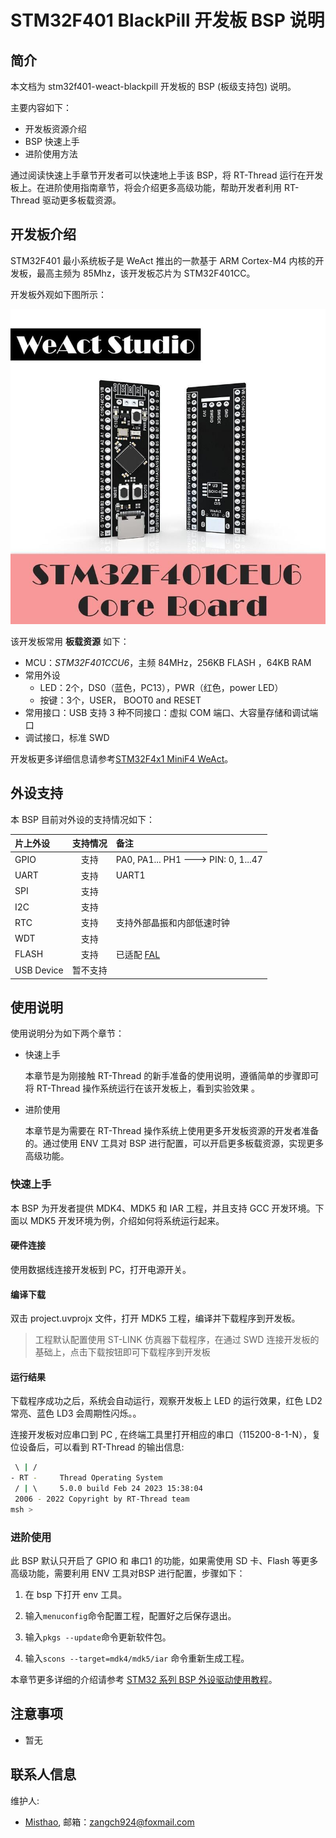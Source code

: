 # STM32F401 BlackPill 开发板 BSP 说明

## 简介

本文档为 stm32f401-weact-blackpill 开发板的 BSP (板级支持包) 说明。

主要内容如下：

- 开发板资源介绍
- BSP 快速上手
- 进阶使用方法

通过阅读快速上手章节开发者可以快速地上手该 BSP，将 RT-Thread 运行在开发板上。在进阶使用指南章节，将会介绍更多高级功能，帮助开发者利用 RT-Thread 驱动更多板载资源。

## 开发板介绍

STM32F401 最小系统板子是 WeAct 推出的一款基于 ARM Cortex-M4 内核的开发板，最高主频为 85Mhz，该开发板芯片为 STM32F401CC。

开发板外观如下图所示：

![STM32F401CEU6](images/22027805570288_192.jpg)

该开发板常用 **板载资源** 如下：

- MCU：*STM32F401CCU6*，主频 84MHz，256KB FLASH ，64KB RAM
- 常用外设
  - LED：2个，DS0（蓝色，PC13），PWR（红色，power LED）
  - 按键：3个，USER， BOOT0 and RESET
- 常用接口：USB 支持 3 种不同接口：虚拟 COM 端口、大容量存储和调试端口
- 调试接口，标准 SWD

开发板更多详细信息请参考[STM32F4x1 MiniF4 WeAct](https://github.com/WeActTC/MiniF4-STM32F4x1)。

## 外设支持

本 BSP 目前对外设的支持情况如下：

| **片上外设** | **支持情况** | **备注**                                                |
| :----------------- | :----------: | :------------------------------------- |
| GPIO              |     支持     | PA0, PA1... PH1 ---> PIN: 0, 1...47                     |
| UART              |     支持     | UART1                             |
| SPI               |     支持     |                               |
| I2C               |     支持     |                               |
| RTC               |   支持   | 支持外部晶振和内部低速时钟                 |
| WDT | 支持 |  |
| FLASH | 支持 | 已适配 [FAL](https://github.com/RT-Thread-packages/fal) |
| USB Device        |   暂不支持   |                               |

## 使用说明

使用说明分为如下两个章节：

- 快速上手

    本章节是为刚接触 RT-Thread 的新手准备的使用说明，遵循简单的步骤即可将 RT-Thread 操作系统运行在该开发板上，看到实验效果 。

- 进阶使用

    本章节是为需要在 RT-Thread 操作系统上使用更多开发板资源的开发者准备的。通过使用 ENV 工具对 BSP 进行配置，可以开启更多板载资源，实现更多高级功能。


### 快速上手

本 BSP 为开发者提供 MDK4、MDK5 和 IAR 工程，并且支持 GCC 开发环境。下面以 MDK5 开发环境为例，介绍如何将系统运行起来。

#### 硬件连接

使用数据线连接开发板到 PC，打开电源开关。

#### 编译下载

双击 project.uvprojx 文件，打开 MDK5 工程，编译并下载程序到开发板。

> 工程默认配置使用 ST-LINK 仿真器下载程序，在通过 SWD 连接开发板的基础上，点击下载按钮即可下载程序到开发板

#### 运行结果

下载程序成功之后，系统会自动运行，观察开发板上 LED 的运行效果，红色 LD2 常亮、蓝色 LD3 会周期性闪烁。。

连接开发板对应串口到 PC , 在终端工具里打开相应的串口（115200-8-1-N），复位设备后，可以看到 RT-Thread 的输出信息:

```bash
 \ | /
- RT -     Thread Operating System
 / | \     5.0.0 build Feb 24 2023 15:38:04
 2006 - 2022 Copyright by RT-Thread team
msh >
```
### 进阶使用

此 BSP 默认只开启了 GPIO 和 串口1 的功能，如果需使用 SD 卡、Flash 等更多高级功能，需要利用 ENV 工具对BSP 进行配置，步骤如下：

1. 在 bsp 下打开 env 工具。

2. 输入`menuconfig`命令配置工程，配置好之后保存退出。

3. 输入`pkgs --update`命令更新软件包。

4. 输入`scons --target=mdk4/mdk5/iar` 命令重新生成工程。

本章节更多详细的介绍请参考 [STM32 系列 BSP 外设驱动使用教程](../docs/STM32系列BSP外设驱动使用教程.md)。

## 注意事项

- 暂无

## 联系人信息

维护人:

-  [Misthao](https://github.com/ZangCHSHub), 邮箱：<zangch924@foxmail.com>